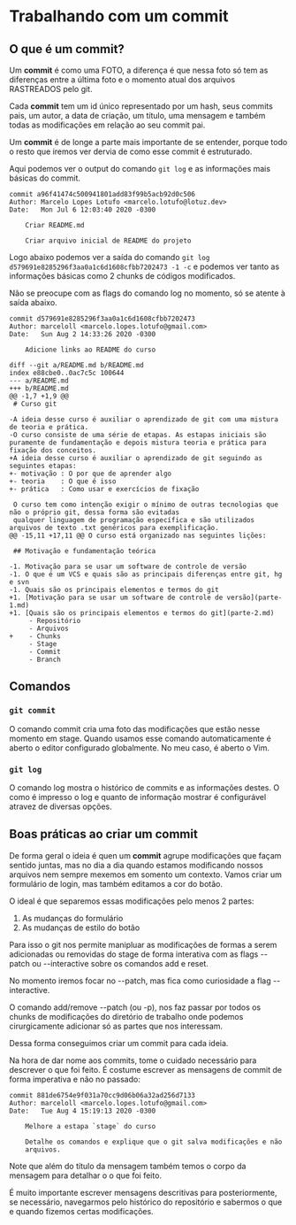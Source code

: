 # Trabalhando com um commit

## O que é um **commit**?

Um **commit** é como uma FOTO, a diferença é que nessa foto só tem as diferenças 
entre a última foto e o momento atual dos arquivos RASTREADOS pelo git.

Cada **commit** tem um id único representado por um hash, seus commits pais, 
um autor, a data de criação, um título, uma mensagem e também todas as 
modificações em relação ao seu commit pai.

Um **commit** é de longe a parte mais importante de se entender, porque todo
o resto que iremos ver dervia de como esse commit é estruturado.

Aqui podemos ver o output do comando `git log` e as informações mais básicas
do commit.

```
commit a96f41474c500941801add83f99b5acb92d0c506
Author: Marcelo Lopes Lotufo <marcelo.lotufo@lotuz.dev>
Date:   Mon Jul 6 12:03:40 2020 -0300

    Criar README.md
    
    Criar arquivo inicial de README do projeto
```

Logo abaixo podemos ver a saída do comando `git log d579691e8285296f3aa0a1c6d1608cfbb7202473 -1 -c` e podemos ver
tanto as informações básicas como 2 chunks de códigos modificados.

Não se preocupe com as flags do comando log no momento, só se atente à saída abaixo.

```
commit d579691e8285296f3aa0a1c6d1608cfbb7202473
Author: marceloll <marcelo.lopes.lotufo@gmail.com>
Date:   Sun Aug 2 14:33:26 2020 -0300

    Adicione links ao README do curso

diff --git a/README.md b/README.md
index e88cbe0..0ac7c5c 100644
--- a/README.md
+++ b/README.md
@@ -1,7 +1,9 @@
 # Curso git
 
-A ideia desse curso é auxiliar o aprendizado de git com uma mistura de teoria e prática.
-O curso consiste de uma série de etapas. As estapas iniciais são puramente de fundamentação e depois mistura teoria e prática para fixação dos conceitos.
+A ideia desse curso é auxiliar o aprendizado de git seguindo as seguintes etapas:
+- motivação : O por que de aprender algo
+- teoria    : O que é isso
+- prática   : Como usar e exercícios de fixação
 
 O curso tem como intenção exigir o mínimo de outras tecnologias que não o próprio git, dessa forma são evitadas 
 qualquer linguagem de programação específica e são utilizados arquivos de texto .txt genéricos para exemplificação.
@@ -15,11 +17,11 @@ O curso está organizado nas seguintes lições:
 
 ## Motivação e fundamentação teórica
 
-1. Motivação para se usar um software de controle de versão
-1. O que é um VCS e quais são as principais diferenças entre git, hg e svn
-1. Quais são os principais elementos e termos do git
+1. [Motivação para se usar um software de controle de versão](parte-1.md)
+1. [Quais são os principais elementos e termos do git](parte-2.md)
     - Repositório
     - Arquivos
+    - Chunks
     - Stage
     - Commit
     - Branch
```

## Comandos

### `git commit`

O comando commit cria uma foto das modificações que estão nesse momento
em stage. Quando usamos esse comando automaticamente é aberto o editor
configurado globalmente. No meu caso, é aberto o Vim.

### `git log`

O comando log mostra o histórico de commits e as informações destes.
O como é impresso o log e quanto de informação mostrar é configurável
atravez de diversas opções.

## Boas práticas ao criar um **commit**

De forma geral o ideia é quen um **commit** agrupe modificações que façam
sentido juntas, mas no dia a dia quando estamos modificando nossos arquivos
nem sempre mexemos em somento um contexto. Vamos criar um formulário de login,
mas também editamos a cor do botão.

O ideal é que separemos essas modificações pelo menos 2 partes:
1. As mudanças do formulário
2. As mudanças de estilo do botão

Para isso o git nos permite manipluar as modificações de formas a serem adicionadas
ou removidas do stage de forma interativa com as flags --patch ou --interactive
sobre os comandos add e reset.

No momento iremos focar no --patch, mas fica como curiosidade a flag --interactive.

O comando add/remove --patch (ou -p), nos faz passar por todos os chunks de modificações
do diretório de trabalho onde podemos cirurgicamente adicionar só as partes que nos interessam.

Dessa forma conseguimos criar um commit para cada ideia.

Na hora de dar nome aos commits, tome o cuidado necessário para descrever o que foi feito. 
É costume escrever as mensagens de commit de forma imperativa e não no passado:

```
commit 881de6754e9f031a70cc9d06b06a32ad256d7133
Author: marceloll <marcelo.lopes.lotufo@gmail.com>
Date:   Tue Aug 4 15:19:13 2020 -0300

    Melhore a estapa `stage` do curso
    
    Detalhe os comandos e explique que o git salva modificações e não
    arquivos.
```

Note que além do título da mensagem também temos o corpo da mensagem para detalhar o o que foi feito.

É muito importante escrever mensagens descritivas para posteriormente, se necessário, navegarmos pelo
histórico do repositório e sabermos o que e quando fizemos certas modificações.
